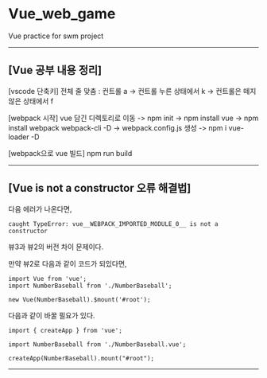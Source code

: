 # Vue_web_game
Vue practice for swm project

***

## [Vue 공부 내용 정리]

[vscode 단축키]
전체 줄 맞춤 : 컨트롤 a -> 컨트롤 누른 상태에서 k -> 컨트롤은 떼지 않은 상태에서 f

[webpack 시작]
vue 담긴 디렉토리로 이동 -> npm init
-> npm install vue ->  npm install webpack webpack-cli -D -> webpack.config.js 생성 ->
npm i vue-loader -D 

[webpack으로 vue 빌드]
npm run build

***

## [Vue is not a constructor 오류 해결법]
다음 에러가 나온다면,
```
caught TypeError: vue__WEBPACK_IMPORTED_MODULE_0__ is not a constructor
```

뷰3과 뷰2의 버전 차이 문제이다.

만약 뷰2로 다음과 같이 코드가 되있다면,

```
import Vue from 'vue';
import NumberBaseball from './NumberBaseball';

new Vue(NumberBaseball).$mount('#root');
```

다음과 같이 바꿀 필요가 있다.

```
import { createApp } from 'vue';

import NumberBaseball from './NumberBaseball.vue';

createApp(NumberBaseball).mount("#root");

```

***



